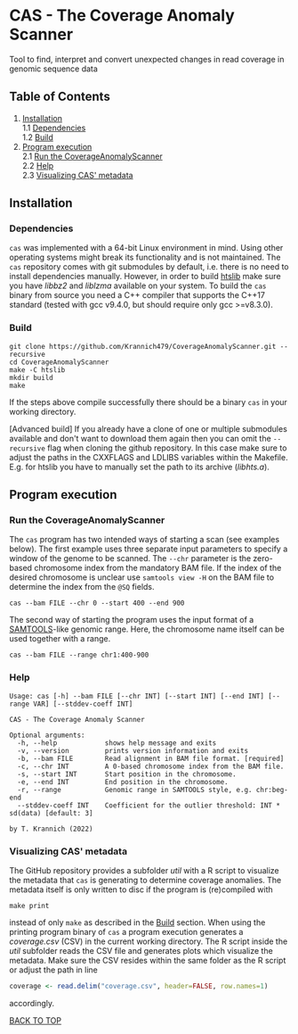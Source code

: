 # CAS - The Coverage Anomaly Scanner 
Tool to find, interpret and convert unexpected changes in read coverage in genomic sequence data

## Table of Contents
1. [Installation](#installation) <br>
    1.1 [Dependencies](#dependencies) <br>
    1.2 [Build](#build) <br>
2. [Program execution](#program-execution) <br>
    2.1 [Run the CoverageAnomalyScanner](#run-the-coverageanomalyscanner) <br>
    2.2 [Help](#help) <br>
    2.3 [Visualizing CAS' metadata](#visualizing-cas-metadata) <br>

## Installation

### Dependencies
`cas` was implemented with a 64-bit Linux environment in mind. Using other operating systems might break its functionality and is not maintained. The `cas` repository comes with git submodules by default, i.e. there is no need to install dependencies manually. However, in order to build [htslib](https://github.com/samtools/htslib) make sure you have _libbz2_ and _liblzma_ available on your system. To build the `cas` binary from source you need a C++ compiler that supports the C++17 standard (tested with gcc v9.4.0, but should require only gcc >=v8.3.0).

### Build
```
git clone https://github.com/Krannich479/CoverageAnomalyScanner.git --recursive
cd CoverageAnomalyScanner 
make -C htslib
mkdir build
make
```

If the steps above compile successfully there should be a binary `cas` in your working directory.

[Advanced build] If you already have a clone of one or multiple submodules available and don't want to download them again then you can omit the `--recursive` flag when cloning the github repository. In this case make sure to adjust the paths in the CXXFLAGS and LDLIBS variables within the Makefile. E.g. for htslib you have to manually set the path to its archive (_libhts.a_).

## Program execution

### Run the CoverageAnomalyScanner

The `cas` program has two intended ways of starting a scan (see examples below). The first example uses three separate input parameters to specify a window of the genome to be scanned. The `--chr` parameter is the zero-based chromosome index from the mandatory BAM file. If the index of the desired chromosome is unclear use `samtools view -H` on the BAM file to determine the index from the `@SQ` fields.
```
cas --bam FILE --chr 0 --start 400 --end 900
```
The second way of starting the program uses the input format of a [SAMTOOLS](http://www.htslib.org/)-like genomic range. Here, the chromosome name itself can be used together with a range.
```
cas --bam FILE --range chr1:400-900
```

### Help
```
Usage: cas [-h] --bam FILE [--chr INT] [--start INT] [--end INT] [--range VAR] [--stddev-coeff INT]

CAS - The Coverage Anomaly Scanner

Optional arguments:
  -h, --help            shows help message and exits 
  -v, --version         prints version information and exits 
  -b, --bam FILE        Read alignment in BAM file format. [required]
  -c, --chr INT         A 0-based chromosome index from the BAM file. 
  -s, --start INT       Start position in the chromosome. 
  -e, --end INT         End position in the chromosome. 
  -r, --range           Genomic range in SAMTOOLS style, e.g. chr:beg-end 
  --stddev-coeff INT    Coefficient for the outlier threshold: INT * sd(data) [default: 3]

by T. Krannich (2022)
```

### Visualizing CAS' metadata

The GitHub repository provides a subfolder _util_ with a R script to visualize the metadata that `cas` is generating to determine coverage anomalies. The metadata itself is only written to disc if the program is (re)compiled with
```
make print
```
instead of only `make` as described in the [Build](#build) section. When using the printing program binary of `cas` a program execution generates a _coverage.csv_ (CSV) in the current working directory. The R script inside the _util_ subfolder reads the CSV file and generates plots which visualize the metadata. Make sure the CSV resides within the same folder as the R script or adjust the path in line
```R
coverage <- read.delim("coverage.csv", header=FALSE, row.names=1)
```
accordingly.


[BACK TO TOP](#table-of-contents)
